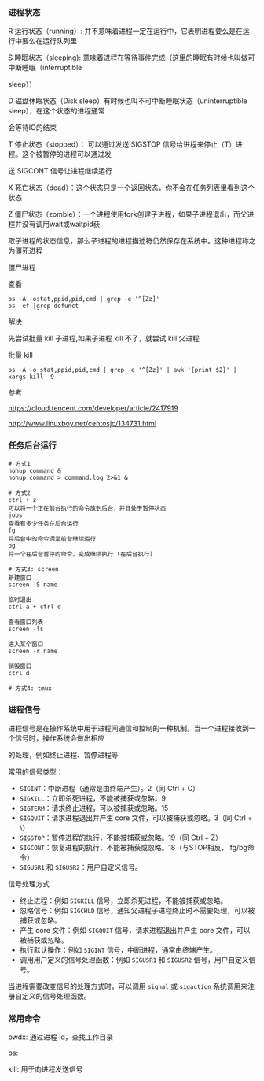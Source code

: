 ### 进程状态

R 运行状态（running）: 并不意味着进程一定在运行中，它表明进程要么是在运行中要么在运行队列里

S 睡眠状态（sleeping): 意味着进程在等待事件完成（这里的睡眠有时候也叫做可中断睡眠（interruptible 

sleep））

D 磁盘休眠状态（Disk sleep）有时候也叫不可中断睡眠状态（uninterruptible sleep），在这个状态的进程通常

会等待IO的结束

T 停止状态（stopped）： 可以通过发送 SIGSTOP 信号给进程来停止（T）进程。这个被暂停的进程可以通过发

送 SIGCONT 信号让进程继续运行

X 死亡状态（dead）：这个状态只是一个返回状态，你不会在任务列表里看到这个状态

Z 僵尸状态（zombie）：一个进程使用fork创建子进程，如果子进程退出，而父进程并没有调用wait或waitpid获

取子进程的状态信息，那么子进程的进程描述符仍然保存在系统中。这种进程称之为僵死进程

僵尸进程

查看

```shell
ps -A -ostat,ppid,pid,cmd | grep -e '^[Zz]'
ps -ef |grep defunct
```

解决

先尝试批量 kill 子进程,如果子进程 kill 不了，就尝试 kill 父进程

批量 kill

```shell
ps -A -o stat,ppid,pid,cmd | grep -e '^[Zz]' | awk '{print $2}' | xargs kill -9
```



参考

https://cloud.tencent.com/developer/article/2417919

http://www.linuxboy.net/centosjc/134731.html



### 任务后台运行

```
# 方式1
nohup command &
nohup command > command.log 2>&1 &

# 方式2
ctrl + z
可以将一个正在前台执行的命令放到后台，并且处于暂停状态
jobs
查看有多少任务在后台运行
fg
将后台中的命令调至前台继续运行
bg
将一个在后台暂停的命令，变成继续执行 (在后台执行)

# 方式3: screen
新建窗口 
screen -S name

临时退出
ctrl a + ctrl d

查看窗口列表
screen -ls

进入某个窗口
screen -r name

销毁窗口
ctrl d

# 方式4: tmux
```



### 进程信号

进程信号是在操作系统中用于进程间通信和控制的一种机制。当一个进程接收到一个信号时，操作系统会做出相应

的处理，例如终止进程、暂停进程等

常用的信号类型：

- `SIGINT`：中断进程（通常是由终端产生）。2（同 Ctrl + C）
- `SIGKILL`：立即杀死进程，不能被捕获或忽略。9
- `SIGTERM`：请求终止进程，可以被捕获或忽略。15
- `SIGQUIT`：请求进程退出并产生 core 文件，可以被捕获或忽略。3（同 Ctrl + \）
- `SIGSTOP`：暂停进程的执行，不能被捕获或忽略。19（同 Ctrl + Z）
- `SIGCONT`：恢复进程的执行，不能被捕获或忽略。18（与STOP相反， fg/bg命令）
- `SIGUSR1` 和 `SIGUSR2`：用户自定义信号。

信号处理方式

- 终止进程：例如 `SIGKILL` 信号，立即杀死进程，不能被捕获或忽略。
- 忽略信号：例如 `SIGCHLD` 信号，通知父进程子进程终止时不需要处理，可以被捕获或忽略。
- 产生 core 文件：例如 `SIGQUIT` 信号，请求进程退出并产生 core 文件，可以被捕获或忽略。
- 执行默认操作：例如 `SIGINT` 信号，中断进程，通常由终端产生。
- 调用用户定义的信号处理函数：例如 `SIGUSR1` 和 `SIGUSR2` 信号，用户自定义信号。

当进程需要改变信号的处理方式时，可以调用 `signal` 或 `sigaction` 系统调用来注册自定义的信号处理函数。



### 常用命令 

pwdx: 通过进程 id，查找工作目录

ps:

kill: 用于向进程发送信号





